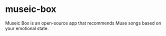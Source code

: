 # museic-box
Museic Box is an open-source app that recommends Muse songs based on your emotional state.

